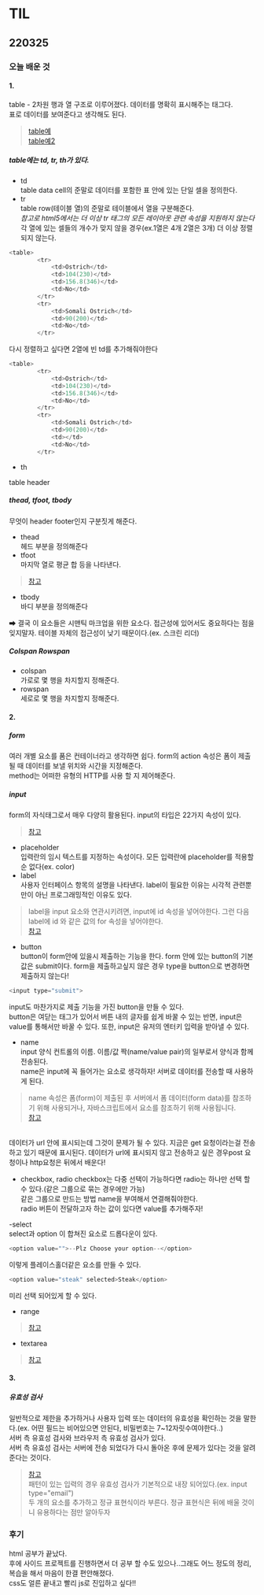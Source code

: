 # TIL  
## 220325  

### 오늘 배운 것  
#### 1.
table - 2차원 행과 열 구조로 이루어졌다. 데이터를 명확히 표시해주는 태그다.  
표로 데이터를 보여준다고 생각해도 된다.  
>[table예](https://en.wikipedia.org/wiki/List_of_largest_cities#List )  
>[table예2](https://en.wikipedia.org/wiki/Largest_organisms#Heaviest_living_bird_species)  

##### table에는 td, tr, th가 있다.  
- td  
table data cell의 준말로 데이터를 포함한 표 안에 있는 단일 셀을 정의한다.  
- tr  
table row(테이블 열)의 준말로 테이블에서 열을 구분해준다.  
_참고로 html5에서는 더 이상 tr 태그의 모든 레이아웃 관련 속성을 지원하지 않는다_
각 열에 있는 셀들의 개수가 맞지 않을 경우(ex.1열은 4개 2열은 3개) 더 이상 정렬 되지 않는다.  
```java
<table>
        <tr>
            <td>Ostrich</td>
            <td>104(230)</td>
            <td>156.8(346)</td>
            <td>No</td>
        </tr>
        <tr>
            <td>Somali Ostrich</td>
            <td>90(200)</td>
            <td>No</td>
        </tr>
```
다시 정렬하고 싶다면 2열에 빈 td를 추가해줘야한다  
```java
<table>
        <tr>
            <td>Ostrich</td>
            <td>104(230)</td>
            <td>156.8(346)</td>
            <td>No</td>
        </tr>
        <tr>
            <td>Somali Ostrich</td>
            <td>90(200)</td>
            <td></td>
            <td>No</td>
        </tr>
```
- th  

table header  

##### thead, tfoot, tbody  
무엇이 header footer인지 구분짓게 해준다.  
- thead    
헤드 부분을 정의해준다  
- tfoot  
마지막 열로 평균 합 등을 나타낸다.  
>[참고](https://developer.mozilla.org/en-US/docs/Web/HTML/Element/tfoot)  
- tbody  
바디 부분을 정의해준다  

➡ 결국 이 요소들은 시맨틱 마크업을 위한 요소다. 접근성에 있어서도 중요하다는 점을 잊지말자. 테이블 자체의 접근성이 낮기 때문이다.(ex. 스크린 리더)  

##### Colspan Rowspan  
- colspan  
가로로 몇 행을 차지할지 정해준다.  
- rowspan  
세로로 몇 행을 차지할지 정해준다.  

#### 2.  
##### form  
여러 개별 요소를 품은 컨테이너라고 생각하면 쉽다. form의 action 속성은 폼이 제출 될 때 데이터를 보낼 위치와 시간을 지정해준다.  
method는 어떠한 유형의 HTTP를 사용 할 지 제어해준다.  

##### input
form의 자식태그로서 매우 다양히 활용된다. input의 타입은 22가지 속성이 있다.  
>[참고](https://developer.mozilla.org/ko/docs/Web/HTML/Element/Input#%3Cinput%3E_%EC%9C%A0%ED%98%95)

- placeholder  
입력란의 임시 텍스트를 지정하는 속성이다. 모든 입력란에 placeholder를 적용할 순 없다(ex. color)  
- label  
사용자 인터페이스 항목의 설명을 나타낸다. label이 필요한 이유는 시각적 관련뿐만이 아닌 프로그래밍적인 이유도 있다.  
>label을 input 요소와 연관시키려면, input에 id 속성을 넣어야한다. 그런 다음 label에 id 와 같은 값의  for 속성을 넣어야한다.  
>[참고](https://developer.mozilla.org/ko/docs/Web/HTML/Element/label)  
- button  
button이 form안에 있을시 제출하는 기능을 한다. form 안에 있는 button의 기본값은 submit이다. form을 제출하고싶지 않은 경우 type을 button으로 변경하면 제출하지 않는다!  
```java
<input type="submit">
```  
input도 마찬가지로 제출 기능을 가진 button을 만들 수 있다.  
button은 여닫는 태그가 있어서 버튼 내의 글자를 쉽게 바꿀 수 있는 반면, input은 value를 통해서만 바꿀 수 있다. 또한, input은 유저의 엔터키 입력을 받아낼 수 있다.  
- name  
input 양식 컨트롤의 이름. 이름/값 짝(name/value pair)의 일부로서 양식과 함께 전송된다.  
name은 input에 꼭 들어가는 요소로 생각하자! 서버로 데이터를 전송할 때 사용하게 된다.  
>name 속성은 폼(form)이 제출된 후 서버에서 폼 데이터(form data)를 참조하기 위해 사용되거나, 자바스크립트에서 요소를 참조하기 위해 사용됩니다.  
>[참고](http://www.tcpschool.com/html-tag-attrs/input-name)
<br>
데이터가 url 안에 표시되는데 그것이 문제가 될 수 있다. 지금은 get 요청이라는걸 전송하고 있기 때문에 표시된다.  
데이터가 url에 표시되지 않고 전송하고 싶은 경우post 요청이나 http요청은 뒤에서 배운다!  

- checkbox, radio
checkbox는 다중 선택이 가능하다면 radio는 하나만 선택 할 수 있다.(같은 그룹으로 묶는 경우에만 가능)  
같은 그룹으로 만드는 방법 name을 부여해서 연결해줘야한다.  
radio 버튼이 전달하고자 하는 값이 있다면 value를 추가해주자!  

-select  
select과 option 이 합쳐진 요소로 드롭다운이 있다.  
```java
<option value="">--Plz Choose your option--</option>
```
이렇게 플레이스홀더같은 요소를 만들 수 있다.  
```java
<option value="steak" selected>Steak</option>
```
미리 선택 되어있게 할 수 있다.  

- range  
>[참고](https://developer.mozilla.org/en-US/docs/Web/HTML/Element/input/range)  

- textarea  
>[참고](https://developer.mozilla.org/ko/docs/Web/HTML/Element/textarea)  

#### 3.
##### 유효성 검사  
일반적으로 제한을 추가하거나 사용자 입력 또는 데이터의 유효성을 확인하는 것을 말한다.(ex. 어떤 필드는 비어있으면 안된다, 비밀번호는 7~12자릿수여야한다..)  
서버 측 유효성 검사와 브라우저 측 유효성 검사가 있다.  
서버 측 유효성 검사는 서버에 전송 되었다가 다시 돌아온 후에 문제가 있다는 것을 알려준다는 것이다.  
>[참고](https://developer.mozilla.org/en-US/docs/Web/HTML/Attributes/required)  
패턴이 있는 입력의 경우 유효성 검사가 기본적으로 내장 되어있다.(ex. input type="email")  
두 개의 요소를 추가하고 정규 표현식이라 부른다. 정규 표현식은 뒤에 배울 것이니 유용하다는 점만 알아두자  

### 후기
html 공부가 끝났다.  
후에 사이드 프로젝트를 진행하면서 더 공부 할 수도 있으나..그래도 어느 정도의 정리, 복습을 해서 마음이 한결 편안해졌다.  
css도 얼른 끝내고 빨리 js로 진입하고 싶다!!  
